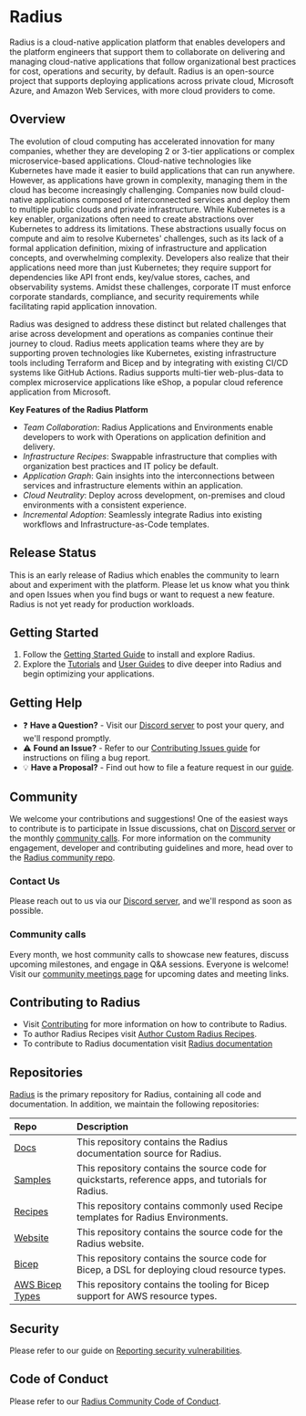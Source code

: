 # Radius

Radius is a cloud-native application platform that enables developers and the platform engineers that support them to collaborate on delivering and managing cloud-native applications that follow organizational best practices for cost, operations and security, by default. Radius is an open-source project that supports deploying applications across private cloud, Microsoft Azure, and Amazon Web Services, with more cloud providers to come.

## Overview

The evolution of cloud computing has accelerated innovation for many companies, whether they are developing 2 or 3-tier applications or complex microservice-based applications. Cloud-native technologies like Kubernetes have made it easier to build applications that can run anywhere. However, as applications have grown in complexity, managing them in the cloud has become increasingly challenging. Companies now build cloud-native applications composed of interconnected services and deploy them to multiple public clouds and private infrastructure. While Kubernetes is a key enabler, organizations often need to create abstractions over Kubernetes to address its limitations. These abstractions usually focus on compute and aim to resolve Kubernetes' challenges, such as its lack of a formal application definition, mixing of infrastructure and application concepts, and overwhelming complexity. Developers also realize that their applications need more than just Kubernetes; they require support for dependencies like API front ends, key/value stores, caches, and observability systems. Amidst these challenges, corporate IT must enforce corporate standards, compliance, and security requirements while facilitating rapid application innovation.

Radius was designed to address these distinct but related challenges that arise across development and operations as companies continue their journey to cloud.  Radius meets application teams where they are by supporting proven technologies like Kubernetes, existing infrastructure tools including Terraform and Bicep and by integrating with existing CI/CD systems like GitHub Actions. Radius supports multi-tier web-plus-data to complex microservice applications like eShop, a popular cloud reference application from Microsoft.

**Key Features of the Radius Platform**

- *Team Collaboration*: Radius Applications and Environments enable developers to work with Operations on application definition and delivery.
- *Infrastructure Recipes*: Swappable infrastructure that complies with organization best practices and IT policy be default.
- *Application Graph*: Gain insights into the interconnections between services and infrastructure elements within an application.
- *Cloud Neutrality*: Deploy across development, on-premises and cloud environments with a consistent experience.
- *Incremental Adoption*: Seamlessly integrate Radius into existing workflows and Infrastructure-as-Code templates.

## Release Status

This is an early release of Radius which enables the community to learn about and experiment with the platform. Please let us know what you think and open Issues when you find bugs or want to request a new feature. Radius is not yet ready for production workloads.

## Getting Started

1. Follow the [Getting Started Guide](https://docs.radapp.io/getting-started/) to install and explore Radius.
2. Explore the [Tutorials](https://docs.radapp.io/tutorials) and [User Guides](https://docs.radapp.io/guides) to dive deeper into Radius and begin optimizing your applications.

## Getting Help

- ❓ **Have a Question?** - Visit our [Discord server](https://discord.gg/SRG3ePMKNy) to post your query, and we'll respond promptly.
- ⚠️ **Found an Issue?** - Refer to our [Contributing Issues guide](docs/contributing/contributing-issues) for instructions on filing a bug report.
- 💡 **Have a Proposal?** - Find out how to file a feature request in our [guide](docs/contributing/contributing-issues).

## Community

We welcome your contributions and suggestions! One of the easiest ways to contribute is to participate in Issue discussions, chat on [Discord server](https://discord.gg/SRG3ePMKNy) or the monthly [community calls](#community-calls). For more information on the community engagement, developer and contributing guidelines and more, head over to the [Radius community repo](https://github.com/radius-project/community).

### Contact Us

Please reach out to us via our [Discord server](https://discord.gg/SRG3ePMKNy), and we'll respond as soon as possible.

### Community calls

Every month, we host community calls to showcase new features, discuss upcoming milestones, and engage in Q&A sessions. Everyone is welcome! Visit our [community meetings page](https://github.com/radius-project/community/#community-meetings) for upcoming dates and meeting links.

## Contributing to Radius

- Visit [Contributing](./CONTRIBUTING.md) for more information on how to contribute to Radius.
- To author Radius Recipes visit [Author Custom Radius Recipes](https://docs.radapp.io/guides/recipes/howto-author-recipes/).
- To contribute to Radius documentation visit [Radius documentation](https://docs.radapp.io/contributing/docs/)

## Repositories

[Radius](https://github.com/radius-project/radius) is the primary repository for Radius, containing all code and documentation. In addition, we maintain the following repositories:

| Repo | Description |
|:-----|:------------|
| [Docs](https://github.com/radius-project/docs) | This repository contains the Radius documentation source for Radius.
| [Samples](https://github.com/radius-project/samples) | This repository contains the source code for quickstarts, reference apps, and tutorials for Radius.
| [Recipes](https://github.com/radius-project/recipes) | This repository contains commonly used Recipe templates for Radius Environments.
| [Website](https://github.com/radius-project/website) | This repository contains the source code for the Radius website.
| [Bicep](https://github.com/radius-project/bicep) | This repository contains the source code for Bicep, a DSL for deploying cloud resource types. 
| [AWS Bicep Types](https://github.com/radius-project/bicep-types-aws) | This repository contains the tooling for Bicep support for AWS resource types.

## Security

Please refer to our guide on [Reporting security vulnerabilities](SECURITY.md).

## Code of Conduct

Please refer to our [Radius Community Code of Conduct](https://github.com/radius-project/community/blob/main/CODE-OF-CONDUCT.md).
